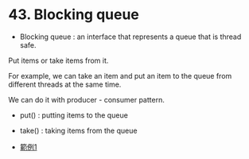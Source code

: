 # 43. Blocking queue

- Blocking queue : an interface that represents a queue that is thread safe.

Put items or take items from it.

For example, we can take an item and put an item to the queue from different threads at the same time.

We can do it with producer - consumer pattern.

- put() : putting items to the queue
- take() : taking items from the queue

- [範例1](/sourcecode/src/main/java/_43/Example1.java)

